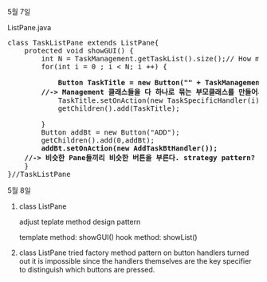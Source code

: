 5월 7일

ListPane.java
<pre>
class TaskListPane extends ListPane{
	protected void showGUI() {
		int N = TaskManagement.getTaskList().size();// How many Tasks
		for(int i = 0 ; i < N; i ++) {

			<b>Button TaskTitle = new Button("" + TaskManagement.getTaskList().get(i).getTitle() );
        //-> Management 클래스들을 다 하나로 묶는 부모클래스를 만들어서 strategy 패턴?</b>
			TaskTitle.setOnAction(new TaskSpecificHandler(i));
			getChildren().add(TaskTitle);

		}
		Button addBt = new Button("ADD");
		getChildren().add(0,addBt);
		<b>addBt.setOnAction(new AddTaskBtHandler());
    //-> 비슷한 Pane들끼리 비슷한 버튼을 부른다. strategy pattern?</b>
	}
}//TaskListPane
</pre>

5월 8일

1. class ListPane

	 adjust teplate method design pattern

	 template method: showGUI()
	 hook method: showList()

2. class ListPane
	tried factory method pattern on button handlers
	turned out it is impossible since the handlers themselves
	are the key specifier to distinguish which buttons are pressed. 
